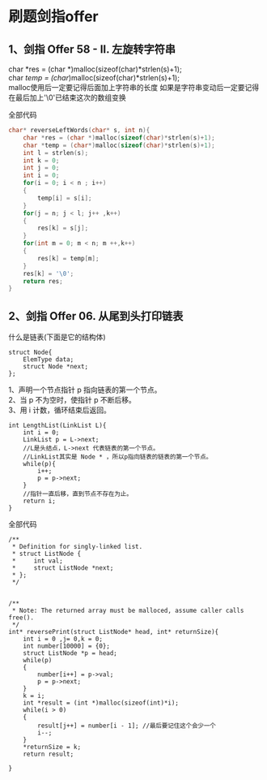 # 刷题剑指offer
## 1、剑指 Offer 58 - II. 左旋转字符串


char *res = (char *)malloc(sizeof(char)*strlen(s)+1);    
char *temp = (char*)malloc(sizeof(char)*strlen(s)+1);    
malloc使用后一定要记得后面加上字符串的长度
如果是字符串变动后一定要记得在最后加上'\0'已结束这次的数组变换


全部代码
```c
char* reverseLeftWords(char* s, int n){
    char *res = (char *)malloc(sizeof(char)*strlen(s)+1);
    char *temp = (char*)malloc(sizeof(char)*strlen(s)+1);
    int l = strlen(s);
    int k = 0;
    int j = 0;
    int i = 0;
    for(i = 0; i < n ; i++)
    {
        temp[i] = s[i];
    }
    for(j = n; j < l; j++ ,k++)
    {
        res[k] = s[j];
    }
    for(int m = 0; m < n; m ++,k++)
    {
        res[k] = temp[m];
    }
    res[k] = '\0';
    return res;
}
```
## 2、剑指 Offer 06. 从尾到头打印链表


什么是链表(下面是它的结构体)

```
struct Node{
    ElemType data;
    struct Node *next;
};
```

   1、声明一个节点指针 p 指向链表的第一个节点。   
   2、当 p 不为空时，使指针 p 不断后移。   
   3、用 i 计数，循环结束后返回。    
```
int LengthList(LinkList L){
	int i = 0;
	LinkList p = L->next;
	//L是头结点，L->next 代表链表的第一个节点。
	//LinkList其实是 Node * ，所以p指向链表的链表的第一个节点。
	while(p){
		i++;
		p = p->next;
	}
	//指针一直后移，直到节点不存在为止。
	return i;
}
```

全部代码
```
/**
 * Definition for singly-linked list.
 * struct ListNode {
 *     int val;
 *     struct ListNode *next;
 * };
 */


/**
 * Note: The returned array must be malloced, assume caller calls free().
 */
int* reversePrint(struct ListNode* head, int* returnSize){
    int i = 0 ,j= 0,k = 0;
    int number[10000] = {0};
    struct ListNode *p = head;
    while(p)
    {
        number[i++] = p->val;
        p = p->next;
    }    
    k = i;
    int *result = (int *)malloc(sizeof(int)*i);
    while(i > 0)
    {
        result[j++] = number[i - 1]; //最后要记住这个会少一个
        i--;
    }
    *returnSize = k;
    return result;

}
```
